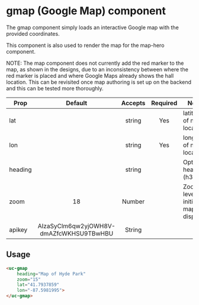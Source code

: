 # gmap (Google Map) component

The gmap component simply loads an interactive Google map with the provided coordinates. 

This component is also used to render the map for the map-hero component.

NOTE: The map component does not currently add the red marker to the map, as shown in the designs, due to an inconsistency between where the red marker is placed and where Google Maps already shows the hall location. This can be revisited once map authoring is set up on the backend and this can be tested more thoroughly.

| Prop    |                 Default                 | Accepts | Required | Notes                              |
|---------|:---------------------------------------:|:-------:|:--------:|------------------------------------|
| lat     |                                         | string  | Yes      | latitude of map location           |
| lon     |                                         | string  | Yes      | longitude of map location          |
| heading |                                         | string  |          | Optional heading (h3)              |
| zoom    | 18                                      | Number  |          | Zoom level for initial map display |
| apikey  | AIzaSyClm6qw2yjOWH8V-dmAZfcWKHSU9TBwHBU | String  |          |                                    |

## Usage

```html
<uc-gmap
    heading="Map of Hyde Park"
    zoom="15"
    lat="41.7937859"
    lon="-87.5981995">
</uc-gmap>
```
